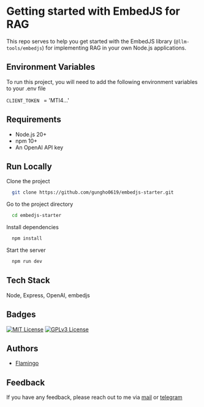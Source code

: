 # Getting started with EmbedJS for RAG

This repo serves to help you get started with the EmbedJS library (`@llm-tools/embedjs`) for implementing RAG in your own Node.js applications.

## Environment Variables

To run this project, you will need to add the following environment variables to your .env file

`CLIENT_TOKEN ` = 'MTI4...'

## Requirements

- Node.js 20+
- npm 10+
- An OpenAI API key

## Run Locally

Clone the project

```bash
  git clone https://github.com/gungho0619/embedjs-starter.git
```

Go to the project directory

```bash
  cd embedjs-starter
```

Install dependencies

```bash
  npm install
```

Start the server

```bash
  npm run dev
```

## Tech Stack

Node, Express, OpenAI, embedjs

## Badges

[![MIT License](https://img.shields.io/badge/License-MIT-green.svg)](https://choosealicense.com/licenses/mit/) [![GPLv3 License](https://img.shields.io/badge/License-Flamingo-red.svg)](https://opensource.org/licenses/)

## Authors

- [Flamingo](https://www.github.com/gungho0619)

## Feedback

If you have any feedback, please reach out to me via [mail](tzztson@gmail.com) or [telegram](https://t.me/gungho0619)